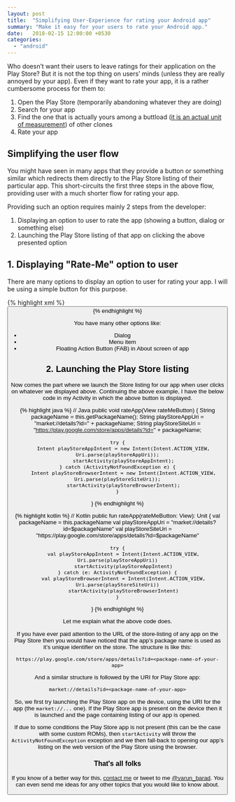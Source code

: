 ```yaml
---
layout: post
title:  "Simplifying User-Experience for rating your Android app"
summary: "Make it easy for your users to rate your Android app."
date:   2018-02-15 12:00:00 +0530
categories: 
  - "android"
---
```


Who doesn’t want their users to leave ratings for their application on the Play Store? But it is not the top thing on users’ minds (unless they are really annoyed by your app). Even if they want to rate your app, it is a rather cumbersome process for them to:

1. Open the Play Store (temporarily abandoning whatever they are doing)
2. Search for your app
3. Find the one that is actually yours among a buttload ([it is an actual unit of measurement][wiktionary-buttload]) of other clones
4. Rate your app

## Simplifying the user flow

You might have seen in many apps that they provide a button or something similar which redirects them directly to the Play Store listing of their particular app. This short-circuits the first three steps in the above flow, providing user with a much shorter flow for rating your app.

Providing such an option requires mainly 2 steps from the developer:

1. Displaying an option to user to rate the app (showing a button, dialog or something else)
2. Launching the Play Store listing of that app on clicking the above presented option

## 1. Displaying "Rate-Me" option to user

There are many options to display an option to user for rating your app. I will be using a simple button for this purpose.

{% highlight xml %}
<Button
    android:id="@+id/button_rateMe"
    android:layout_width="wrap_content"
    android:layout_height="wrap_content"
    android:text="Rate Me!"
    android:onClick="rateApp" />
{% endhighlight %}

You have many other options like:

- Dialog
- Menu item
- Floating Action Button (FAB) in About screen of app

## 2. Launching the Play Store listing

Now comes the part where we launch the Store listing for our app when user clicks on whatever we displayed above. Continuing the above example, I have the below code in my Activity in which the above button is displayed.

{% highlight java %}
// Java
public void rateApp(View rateMeButton) {
    String packageName = this.getPackageName();
    String playStoreAppUri = "market://details?id=" + packageName;
    String playStoreSiteUri = "https://play.google.com/store/apps/details?id=" + packageName;
    
    try {
        Intent playStoreAppIntent = new Intent(Intent.ACTION_VIEW, Uri.parse(playStoreAppUri));
        startActivity(playStoreAppIntent);
    } catch (ActivityNotFoundException e) {
        Intent playStoreBrowserIntent = new Intent(Intent.ACTION_VIEW, Uri.parse(playStoreSiteUri));
        startActivity(playStoreBrowserIntent);
    }
}
{% endhighlight %}

{% highlight kotlin %}
// Kotlin
public fun rateApp(rateMeButton: View): Unit {
    val packageName = this.packageName
    val playStoreAppUri = "market://details?id=$packageName"
    val playStoreSiteUri = "https://play.google.com/store/apps/details?id=$packageName"
    
    try {
        val playStoreAppIntent = Intent(Intent.ACTION_VIEW, Uri.parse(playStoreAppUri))
        startActivity(playStoreAppIntent)
    } catch (e: ActivityNotFoundException) {
        val playStoreBrowserIntent = Intent(Intent.ACTION_VIEW, Uri.parse(playStoreSiteUri))
        startActivity(playStoreBrowserIntent)
    }
}
{% endhighlight %}

Let me explain what the above code does.

If you have ever paid attention to the URL of the store-listing of any app on the Play Store then you would have noticed that the app’s package name is used as it’s unique identifier on the store. The structure is like this:

`https://play.google.com/store/apps/details?id=<package-name-of-your-app>`

And a similar structure is followed by the URI for Play Store app:

`market://details?id=<package-name-of-your-app>`

So, we first try launching the Play Store app on the device, using the URI for the app (the `market://...` one). If the Play Store app is present on the device then it is launched and the page containing listing of our app is opened.
                                                                                                                 
If due to some conditions the Play Store app is not present (this can be the case with some custom ROMs), then `startActivity` will throw the `ActivityNotFoundException` exception and we then fall-back to opening our app’s listing on the web version of the Play Store using the browser.

### That's all folks

If you know of a better way for this, [contact me][varun-contact] or tweet to me [@varun_barad][varun-twitter]. You can even send me ideas for any other topics that you would like to know about.

[varun-contact]: https://varunbarad.com/contact
[varun-twitter]: https://twitter.com/varun_barad
[wiktionary-buttload]: https://en.wiktionary.org/wiki/buttload
